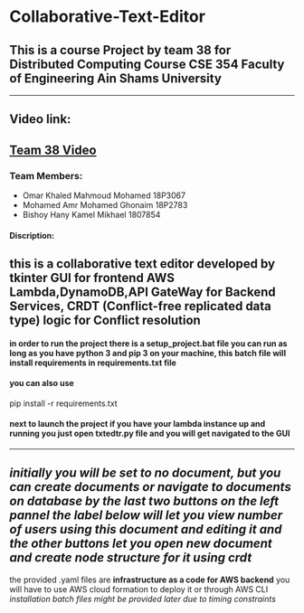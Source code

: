 # Collaborative-Text-Editor
## This is a course Project by team 38 for Distributed Computing Course CSE 354 Faculty of Engineering Ain Shams University
---------------------------------------
## Video link:
[Team 38 Video](https://drive.google.com/drive/folders/16gc2Wgzru2LNZDZE-M6Gh4OLmJQ3dhwz)
---------------------------------------
### Team Members:
* Omar Khaled Mahmoud Mohamed	18P3067
* Mohamed Amr Mohamed Ghonaim	18P2783
* Bishoy Hany Kamel Mikhael	1807854
#### Discription:
this is a collaborative text editor developed by tkinter GUI for frontend  AWS Lambda,DynamoDB,API GateWay for Backend Services, CRDT (Conflict-free replicated data type)
logic for Conflict resolution 
---------------------------------------
#### in order to run the project there is a setup_project.bat file you can run as long as you have python 3 and pip 3 on your machine, this batch file will install requirements in requirements.txt file
#### you can also use 
pip install -r requirements.txt
#### next to launch the project if you have your lambda instance up and running you just open txtedtr.py file and you will get navigated to the GUI
---------------------------------------
*initially you will be set to no document, but you can create documents or navigate to documents on database by the last two buttons on the left pannel*
*the label below will let you view number of users using this document and editing it and the other buttons let you open new document and create node structure for it using crdt*
---------------------------------------
the provided .yaml files are **infrastructure as a code for AWS backend** you will have to use AWS cloud formation to deploy it or through AWS CLI
*installation batch files might be provided later due to timing constraints*
